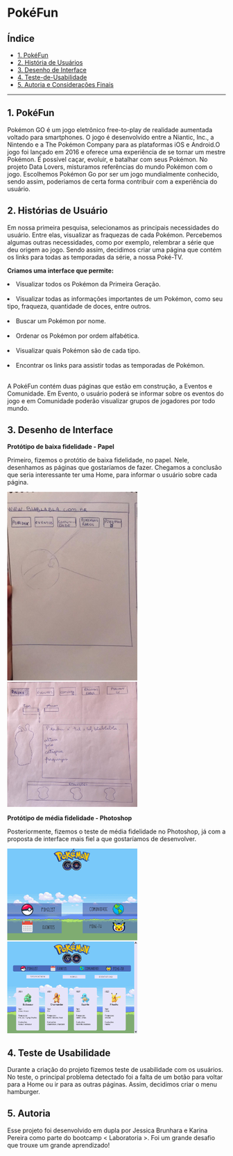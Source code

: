 # PokéFun

## Índice

- [1. PokéFun](#1-pokéfun)
- [2. História de Usuários](#2-historias-de-usuario)
- [3. Desenho de Interface](#3-desenho-de-interface)
- [4. Teste-de-Usabilidade](#4-teste-de-usabilidade)
- [5. Autoria e Considerações Finais](#5-autoria-e-consideracoes-finais)

---

## 1. PokéFun

Pokémon GO é um jogo eletrônico free-to-play de realidade aumentada voltado para smartphones. O jogo é desenvolvido entre a Niantic, Inc., a Nintendo e a The Pokémon Company para as plataformas iOS e Android.O jogo foi lançado em 2016 e oferece uma experiência de se tornar um mestre Pokémon. É possível caçar, evoluir, e batalhar com seus Pokémon.
No projeto Data Lovers, misturamos referências do mundo Pokémon com o jogo.
Escolhemos Pokémon Go por ser um jogo mundialmente conhecido, sendo assim, poderiamos de certa forma contribuir com a experiência do usuário.

## 2. Histórias de Usuário

Em nossa primeira pesquisa, selecionamos as principais necessidades do usuário. Entre elas, visualizar as fraquezas de cada Pokémon. Percebemos algumas outras necessidades, como por exemplo, relembrar a série que deu origem ao jogo. Sendo assim, decidimos criar uma página que contém os links para todas as temporadas da série, a nossa Poké-TV.

<b>Criamos uma interface que permite:</b>

<li>Visualizar todos os Pokémon da Primeira Geração.</li><br>
<li>Visualizar todas as informações importantes de um Pokémon, como seu tipo, fraqueza, quantidade de doces, entre outros.</li> <br>
<li>Buscar um Pokémon por nome.</li> <br>
<li>Ordenar os Pokémon por ordem alfabética.</li><br>
<li>Visualizar quais Pokémon são de cada tipo.</li><br>
<li>Encontrar os links para assistir todas as temporadas de Pokémon.</li> <br>

A PokéFun contém duas páginas que estão em construção, a Eventos e Comunidade. Em Evento, o usuário poderá se informar sobre os eventos do jogo e em Comunidade poderão visualizar grupos de jogadores por todo mundo.

## 3. Desenho de Interface

<b>Protótipo de baixa fidelidade - Papel</b>

Primeiro, fizemos o protótio de baixa fidelidade, no papel. Nele, desenhamos as páginas que gostaríamos de fazer. Chegamos a conclusão que seria interessante ter uma Home, para informar o usuário sobre cada página. 

  <img src="img_readme/rascunho1.jpeg" alt="rascunho" width="300"/>
  <img src="img_readme/rascunho5.jpeg" alt="rascunho" width="300"/>

 <b>Protótipo de média fidelidade - Photoshop</b>

Posteriormente, fizemos o teste de média fidelidade no Photoshop, já com a proposta de interface mais fiel a que gostaríamos de desenvolver. <br>

  <img src="img_readme/paginaprincipal.jpg" alt="protótipo" width="300"/>
  <img src="img_readme/POKELIST.jpg" alt="protótipo" width="300"/>

## 4. Teste de Usabilidade
Durante a criação do projeto fizemos teste de usabilidade com os usuários. No teste, o principal problema detectado foi a falta de um botão para voltar para a Home ou ir para as outras páginas. Assim, decidimos criar o menu hamburger. 

## 5. Autoria
Esse projeto foi desenvolvido em dupla por Jessica Brunhara e Karina Pereira como parte do bootcamp < Laboratoria >. Foi um grande desafio que trouxe um grande aprendizado!
